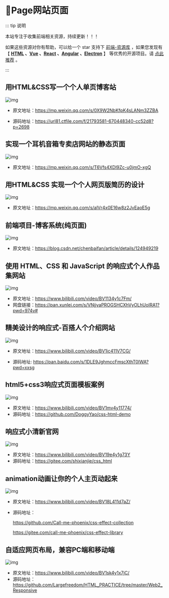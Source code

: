 # 🍁Page网站页面

::: tip 说明

本站专注于收集前端相关资源，持续更新！！！

如果这些资源对你有帮助，可以给一个 star 支持下 [前端-资源库](https://github.com/huangpw/document-frontend-vitepress) ，如果您发现有 【 **[HTML](/html) 、[Vue](/vue) 、[React](/react) 、[Angular](/angular) 、[Electron](/electron)** 】 等优秀的开源项目。请 [点此推荐](https://github.com/huangpw/document-frontend-vitepress/issues/new) 。

:::

## 用HTML&CSS写一个个人单页博客站

![img](/images/html/code/page/10001.png)

- 原文地址：https://mp.weixin.qq.com/s/0X9W2NbKfpK4sLANm3ZZBA

- 源码地址：https://url81.ctfile.com/f/21793581-670448340-cc52d8?p=2698



## 实现一个耳机音箱专卖店网站的静态页面

![img](/images/html/code/page/10002.png)

- 原文地址：https://mp.weixin.qq.com/s/T6Vfs4XDl9Zc-u0jmO-xgQ



## 用HTML&CSS 实现一个个人网页版简历的设计

![img](/images/html/code/page/10003.gif)

- 原文地址：https://mp.weixin.qq.com/s/alVr4x0E16w8z2JvEaoE5g



## 前端项目-博客系统(纯页面)

![img](/images/html/code/page/10004.png)

- 原文地址：https://blog.csdn.net/chenbaifan/article/details/124949219



## 使用 HTML、CSS 和 JavaScript 的响应式个人作品集网站

![img](/images/html/code/page/10005.png)

- 原文地址：https://www.bilibili.com/video/BV1134y1c7Fm/
- 网盘链接：https://pan.xunlei.com/s/VNjjyaPROGSHCXhVyOLhUoIRA1?pwd=974v#



## 精美设计的响应式-百搭人个介绍网站

![img](/images/html/code/page/10006.png)

- 原文地址：https://www.bilibili.com/video/BV1ic411V7CG/

- 源码地址: https://pan.baidu.com/s/1DLE9JghmccFmscXthT0IWA?pwd=xxsg 



## html5+css3响应式页面模板案例

![img](/images/html/code/page/10007.png)

- 原文地址：https://www.bilibili.com/video/BV1mv4y11774/
- 源码地址：https://github.com/DoggyYao/css-html-demo



## 响应式小清新官网

![img](/images/html/code/page/10008.png)

- 原文地址：https://www.bilibili.com/video/BV19e4y1g73Y
- 源码地址：https://gitee.com/shixianjie/css_html



## animation动画让你的个人主页动起来

![img](/images/html/code/page/10009.png)

- 原文地址：https://www.bilibili.com/video/BV18L411d7aZ/

- 源码地址：

  https://github.com/Call-me-phoenix/css-effect-collection

  https://gitee.com/call-me-phoenix/css-effect-library



## 自适应网页布局，兼容PC端和移动端

![img](/images/html/code/page/10010.png)

- 原文地址：https://www.bilibili.com/video/BV1sk4y1x7jC/
- 源码地址：https://github.com/Largefreedom/HTML_PRACTICE/tree/master/Web2_Responsive



